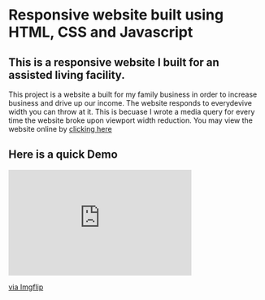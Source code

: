 # Responsive website built using HTML, CSS and Javascript 
## This is a responsive website I built for an assisted living facility.

This project is a website a built for my family business in order to increase business and drive up our income. The website responds to everydevive width you can throw at it. This is becuase I wrote a media query for every time the website broke upon viewport width reduction. You may view the website online by [clicking here](https://clearviewcarehomes.com/)

## Here is a quick Demo

<div style="width:360px;max-width:100%;"><div style="height:0;padding-bottom:57.78%;position:relative;"><iframe width="360" height="208" style="position:absolute;top:0;left:0;width:100%;height:100%;" frameBorder="0" src="https://imgflip.com/embed/6kfug4"></iframe></div><p><a href="https://imgflip.com/gif/6kfug4">via Imgflip</a></p></div>
